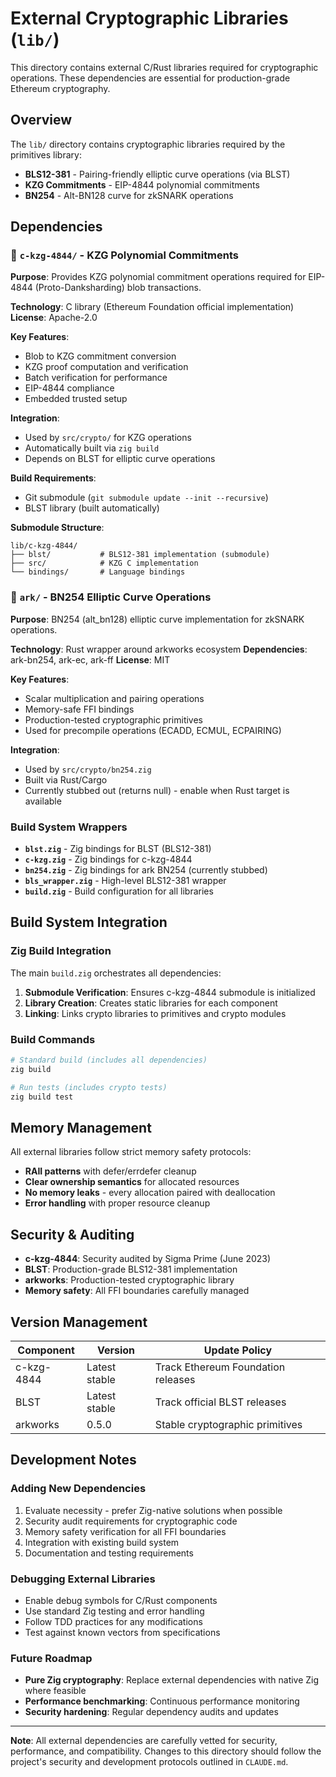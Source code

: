 # External Cryptographic Libraries (`lib/`)

This directory contains external C/Rust libraries required for cryptographic operations. These dependencies are essential for production-grade Ethereum cryptography.

## Overview

The `lib/` directory contains cryptographic libraries required by the primitives library:
- **BLS12-381** - Pairing-friendly elliptic curve operations (via BLST)
- **KZG Commitments** - EIP-4844 polynomial commitments
- **BN254** - Alt-BN128 curve for zkSNARK operations

## Dependencies

### 🔐 `c-kzg-4844/` - KZG Polynomial Commitments

**Purpose**: Provides KZG polynomial commitment operations required for EIP-4844 (Proto-Danksharding) blob transactions.

**Technology**: C library (Ethereum Foundation official implementation)
**License**: Apache-2.0

**Key Features**:
- Blob to KZG commitment conversion
- KZG proof computation and verification
- Batch verification for performance
- EIP-4844 compliance
- Embedded trusted setup

**Integration**:
- Used by `src/crypto/` for KZG operations
- Automatically built via `zig build`
- Depends on BLST for elliptic curve operations

**Build Requirements**:
- Git submodule (`git submodule update --init --recursive`)
- BLST library (built automatically)

**Submodule Structure**:
```
lib/c-kzg-4844/
├── blst/           # BLS12-381 implementation (submodule)
├── src/            # KZG C implementation
└── bindings/       # Language bindings
```

### 🧮 `ark/` - BN254 Elliptic Curve Operations

**Purpose**: BN254 (alt_bn128) elliptic curve implementation for zkSNARK operations.

**Technology**: Rust wrapper around arkworks ecosystem
**Dependencies**: ark-bn254, ark-ec, ark-ff
**License**: MIT

**Key Features**:
- Scalar multiplication and pairing operations
- Memory-safe FFI bindings
- Production-tested cryptographic primitives
- Used for precompile operations (ECADD, ECMUL, ECPAIRING)

**Integration**:
- Used by `src/crypto/bn254.zig`
- Built via Rust/Cargo
- Currently stubbed out (returns null) - enable when Rust target is available

### Build System Wrappers

- **`blst.zig`** - Zig bindings for BLST (BLS12-381)
- **`c-kzg.zig`** - Zig bindings for c-kzg-4844
- **`bn254.zig`** - Zig bindings for ark BN254 (currently stubbed)
- **`bls_wrapper.zig`** - High-level BLS12-381 wrapper
- **`build.zig`** - Build configuration for all libraries

## Build System Integration

### Zig Build Integration

The main `build.zig` orchestrates all dependencies:

1. **Submodule Verification**: Ensures c-kzg-4844 submodule is initialized
2. **Library Creation**: Creates static libraries for each component
3. **Linking**: Links crypto libraries to primitives and crypto modules

### Build Commands

```bash
# Standard build (includes all dependencies)
zig build

# Run tests (includes crypto tests)
zig build test
```

## Memory Management

All external libraries follow strict memory safety protocols:

- **RAII patterns** with defer/errdefer cleanup
- **Clear ownership semantics** for allocated resources
- **No memory leaks** - every allocation paired with deallocation
- **Error handling** with proper resource cleanup

## Security & Auditing

- **c-kzg-4844**: Security audited by Sigma Prime (June 2023)
- **BLST**: Production-grade BLS12-381 implementation
- **arkworks**: Production-tested cryptographic library
- **Memory safety**: All FFI boundaries carefully managed

## Version Management

| Component | Version | Update Policy |
|-----------|---------|---------------|
| c-kzg-4844 | Latest stable | Track Ethereum Foundation releases |
| BLST | Latest stable | Track official BLST releases |
| arkworks | 0.5.0 | Stable cryptographic primitives |

## Development Notes

### Adding New Dependencies

1. Evaluate necessity - prefer Zig-native solutions when possible
2. Security audit requirements for cryptographic code
3. Memory safety verification for all FFI boundaries
4. Integration with existing build system
5. Documentation and testing requirements

### Debugging External Libraries

- Enable debug symbols for C/Rust components
- Use standard Zig testing and error handling
- Follow TDD practices for any modifications
- Test against known vectors from specifications

### Future Roadmap

- **Pure Zig cryptography**: Replace external dependencies with native Zig where feasible
- **Performance benchmarking**: Continuous performance monitoring
- **Security hardening**: Regular dependency audits and updates

---

**Note**: All external dependencies are carefully vetted for security, performance, and compatibility. Changes to this directory should follow the project's security and development protocols outlined in `CLAUDE.md`.
